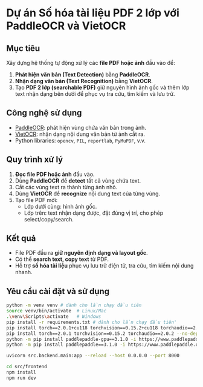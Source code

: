 # Dự án Số hóa tài liệu PDF 2 lớp với PaddleOCR và VietOCR

## Mục tiêu

Xây dựng hệ thống tự động xử lý các **file PDF hoặc ảnh** đầu vào để:

1. **Phát hiện văn bản (Text Detection)** bằng **PaddleOCR**.
2. **Nhận dạng văn bản (Text Recognition)** bằng **VietOCR**.
3. Tạo **PDF 2 lớp (searchable PDF)** giữ nguyên hình ảnh gốc và thêm lớp text nhận dạng bên dưới để phục vụ tra cứu, tìm kiếm và lưu trữ.

## Công nghệ sử dụng

- [PaddleOCR](https://github.com/PaddlePaddle/PaddleOCR): phát hiện vùng chứa văn bản trong ảnh.
- [VietOCR](https://github.com/quanpn90/VietOCR): nhận dạng nội dung văn bản từ ảnh cắt ra.
- Python libraries: `opencv`, `PIL`, `reportlab`, `PyMuPDF`, v.v.

## Quy trình xử lý

1. **Đọc file PDF hoặc ảnh** đầu vào.
2. Dùng **PaddleOCR** để **detect** tất cả vùng chứa text.
3. Cắt các vùng text ra thành từng ảnh nhỏ.
4. Dùng **VietOCR** để **recognize** nội dung text của từng vùng.
5. Tạo file PDF mới:
   - Lớp dưới cùng: hình ảnh gốc.
   - Lớp trên: text nhận dạng được, đặt đúng vị trí, cho phép select/copy/search.

## Kết quả

- File PDF đầu ra **giữ nguyên định dạng và layout gốc**.
- Có thể **search text, copy text** từ PDF.
- Hỗ trợ **số hóa tài liệu** phục vụ lưu trữ điện tử, tra cứu, tìm kiếm nội dung nhanh.

## Yêu cầu cài đặt và sử dụng

```bash
python -m venv venv # dành cho lần chạy đầu tiên
source venv/bin/activate  # Linux/Mac
.\venv\Scripts\activate   # Windows
pip install -r requirements.txt # dành cho lần chạy đầu tiên'
pip install torch==2.0.1+cu118 torchvision==0.15.2+cu118 torchaudio==2.0.2+cu118 --no-deps -f https://download.pytorch.org/whl/cu118/torch_stable.html
pip install torch==2.0.1 torchvision==0.15.2 torchaudio==2.0.2 --no-deps
python -m pip install paddlepaddle-gpu==3.1.0 -i https://www.paddlepaddle.org.cn/packages/stable/cu118/
python -m pip install paddlepaddle==3.1.0 -i https://www.paddlepaddle.org.cn/packages/stable/cpu/

uvicorn src.backend.main:app --reload --host 0.0.0.0 --port 8000

cd src/frontend
npm install
npm run dev
